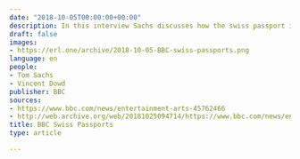 ```yaml
---
date: "2018-10-05T00:00:00+00:00"
description: In this interview Sachs discusses how the swiss passport is one of the most desirable travel documents.
draft: false
images:
- https://erl.one/archive/2018-10-05-BBC-swiss-passports.png
language: en
people:
- Tom Sachs
- Vincent Dowd
publisher: BBC
sources:
- https://www.bbc.com/news/entertainment-arts-45762466
- http://web.archive.org/web/20181025094714/https://www.bbc.com/news/entertainment-arts-45762466
title: BBC Swiss Passports
type: article

---
```

